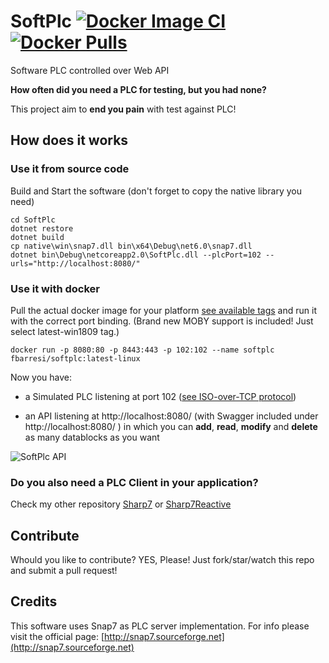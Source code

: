# SoftPlc [![Docker Image CI](https://github.com/fbarresi/SoftPlc/actions/workflows/docker-images.yml/badge.svg)](https://github.com/fbarresi/SoftPlc/actions/workflows/docker-images.yml) [![Docker Pulls](https://img.shields.io/docker/pulls/fbarresi/softplc.svg)](https://hub.docker.com/r/fbarresi/softplc/)
Software PLC controlled over Web API

**How often did you need a PLC for testing, but you had none?**

This project aim to **end you pain** with test against PLC!

## How does it works

### Use it from source code 
Build and Start the software (don't forget to copy the native library you need)

```shell
cd SoftPlc
dotnet restore
dotnet build
cp native\win\snap7.dll bin\x64\Debug\net6.0\snap7.dll
dotnet bin\Debug\netcoreapp2.0\SoftPlc.dll --plcPort=102 --urls="http://localhost:8080/"
```

### Use it with docker
Pull the actual docker image for your platform [see available tags](https://hub.docker.com/r/fbarresi/softplc/tags/) and run it with the correct port binding. (Brand new MOBY support is included! Just select latest-win1809 tag.)

```docker
docker run -p 8080:80 -p 8443:443 -p 102:102 --name softplc fbarresi/softplc:latest-linux
```

Now you have:

- a Simulated PLC listening at port 102 ([see ISO-over-TCP protocol](https://tools.ietf.org/html/rfc1006))

- an API listening at http://localhost:8080/  (with Swagger included under http://localhost:8080/ ) in which you can __add__, __read__, __modify__ and __delete__ as many datablocks as you want


![SoftPlc API](https://github.com/fbarresi/SoftPlc/raw/master/img/SoftPlc_API.png "Api")


### Do you also need a PLC Client in your application?

Check my other repository [Sharp7](https://github.com/fbarresi/Sharp7) or [Sharp7Reactive](https://github.com/evopro-ag/Sharp7Reactive)


## Contribute

Whould you like to contribute? YES, Please! Just fork/star/watch this repo and submit a pull request!

## Credits

This software uses Snap7 as PLC server implementation.
For info please visit the official page: [http://snap7.sourceforge.net](http://snap7.sourceforge.net)
